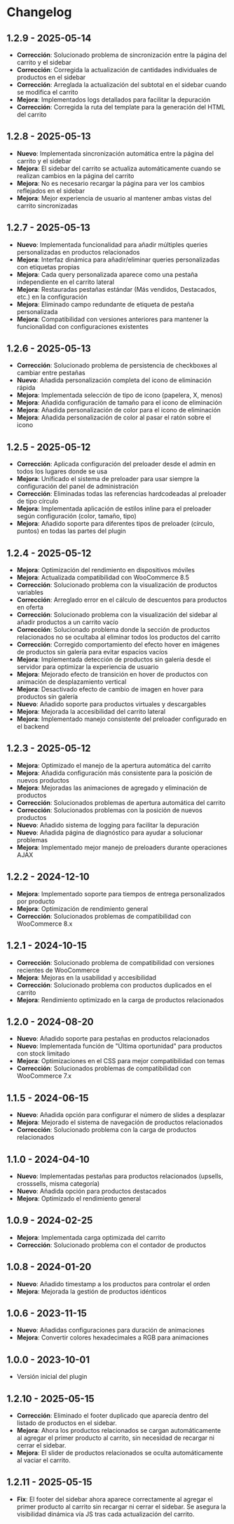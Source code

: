 # Changelog

## 1.2.9 - 2025-05-14
* **Corrección**: Solucionado problema de sincronización entre la página del carrito y el sidebar
* **Corrección**: Corregida la actualización de cantidades individuales de productos en el sidebar
* **Corrección**: Arreglada la actualización del subtotal en el sidebar cuando se modifica el carrito
* **Mejora**: Implementados logs detallados para facilitar la depuración
* **Corrección**: Corregida la ruta del template para la generación del HTML del carrito

## 1.2.8 - 2025-05-13
* **Nuevo**: Implementada sincronización automática entre la página del carrito y el sidebar
* **Mejora**: El sidebar del carrito se actualiza automáticamente cuando se realizan cambios en la página del carrito
* **Mejora**: No es necesario recargar la página para ver los cambios reflejados en el sidebar
* **Mejora**: Mejor experiencia de usuario al mantener ambas vistas del carrito sincronizadas

## 1.2.7 - 2025-05-13
* **Nuevo**: Implementada funcionalidad para añadir múltiples queries personalizadas en productos relacionados
* **Mejora**: Interfaz dinámica para añadir/eliminar queries personalizadas con etiquetas propias
* **Mejora**: Cada query personalizada aparece como una pestaña independiente en el carrito lateral
* **Mejora**: Restauradas pestañas estándar (Más vendidos, Destacados, etc.) en la configuración
* **Mejora**: Eliminado campo redundante de etiqueta de pestaña personalizada
* **Mejora**: Compatibilidad con versiones anteriores para mantener la funcionalidad con configuraciones existentes

## 1.2.6 - 2025-05-13
* **Corrección**: Solucionado problema de persistencia de checkboxes al cambiar entre pestañas
* **Nuevo**: Añadida personalización completa del icono de eliminación rápida
* **Mejora**: Implementada selección de tipo de icono (papelera, X, menos)
* **Mejora**: Añadida configuración de tamaño para el icono de eliminación
* **Mejora**: Añadida personalización de color para el icono de eliminación
* **Mejora**: Añadida personalización de color al pasar el ratón sobre el icono

## 1.2.5 - 2025-05-12
* **Corrección**: Aplicada configuración del preloader desde el admin en todos los lugares donde se usa
* **Mejora**: Unificado el sistema de preloader para usar siempre la configuración del panel de administración
* **Corrección**: Eliminadas todas las referencias hardcodeadas al preloader de tipo círculo
* **Mejora**: Implementada aplicación de estilos inline para el preloader según configuración (color, tamaño, tipo)
* **Mejora**: Añadido soporte para diferentes tipos de preloader (círculo, puntos) en todas las partes del plugin

## 1.2.4 - 2025-05-12
* **Mejora**: Optimización del rendimiento en dispositivos móviles
* **Mejora**: Actualizada compatibilidad con WooCommerce 8.5
* **Corrección**: Solucionado problema con la visualización de productos variables
* **Corrección**: Arreglado error en el cálculo de descuentos para productos en oferta
* **Corrección**: Solucionado problema con la visualización del sidebar al añadir productos a un carrito vacío
* **Corrección**: Solucionado problema donde la sección de productos relacionados no se ocultaba al eliminar todos los productos del carrito
* **Corrección**: Corregido comportamiento del efecto hover en imágenes de productos sin galería para evitar espacios vacíos
* **Mejora**: Implementada detección de productos sin galería desde el servidor para optimizar la experiencia de usuario
* **Mejora**: Mejorado efecto de transición en hover de productos con animación de desplazamiento vertical
* **Mejora**: Desactivado efecto de cambio de imagen en hover para productos sin galería
* **Nuevo**: Añadido soporte para productos virtuales y descargables
* **Mejora**: Mejorada la accesibilidad del carrito lateral
* **Mejora**: Implementado manejo consistente del preloader configurado en el backend

## 1.2.3 - 2025-05-12
* **Mejora**: Optimizado el manejo de la apertura automática del carrito
* **Mejora**: Añadida configuración más consistente para la posición de nuevos productos
* **Mejora**: Mejoradas las animaciones de agregado y eliminación de productos
* **Corrección**: Solucionados problemas de apertura automática del carrito
* **Corrección**: Solucionados problemas con la posición de nuevos productos
* **Nuevo**: Añadido sistema de logging para facilitar la depuración
* **Nuevo**: Añadida página de diagnóstico para ayudar a solucionar problemas
* **Mejora**: Implementado mejor manejo de preloaders durante operaciones AJAX

## 1.2.2 - 2024-12-10
* **Mejora**: Implementado soporte para tiempos de entrega personalizados por producto
* **Mejora**: Optimización de rendimiento general
* **Corrección**: Solucionados problemas de compatibilidad con WooCommerce 8.x

## 1.2.1 - 2024-10-15
* **Corrección**: Solucionado problema de compatibilidad con versiones recientes de WooCommerce
* **Mejora**: Mejoras en la usabilidad y accesibilidad
* **Corrección**: Solucionado problema con productos duplicados en el carrito
* **Mejora**: Rendimiento optimizado en la carga de productos relacionados

## 1.2.0 - 2024-08-20
* **Nuevo**: Añadido soporte para pestañas en productos relacionados
* **Nuevo**: Implementada función de "Última oportunidad" para productos con stock limitado
* **Mejora**: Optimizaciones en el CSS para mejor compatibilidad con temas
* **Corrección**: Solucionados problemas de compatibilidad con WooCommerce 7.x

## 1.1.5 - 2024-06-15
* **Nuevo**: Añadida opción para configurar el número de slides a desplazar
* **Mejora**: Mejorado el sistema de navegación de productos relacionados
* **Corrección**: Solucionado problema con la carga de productos relacionados

## 1.1.0 - 2024-04-10
* **Nuevo**: Implementadas pestañas para productos relacionados (upsells, crosssells, misma categoría)
* **Nuevo**: Añadida opción para productos destacados
* **Mejora**: Optimizado el rendimiento general

## 1.0.9 - 2024-02-25
* **Mejora**: Implementada carga optimizada del carrito
* **Corrección**: Solucionado problema con el contador de productos

## 1.0.8 - 2024-01-20
* **Nuevo**: Añadido timestamp a los productos para controlar el orden
* **Mejora**: Mejorada la gestión de productos idénticos

## 1.0.6 - 2023-11-15
* **Nuevo**: Añadidas configuraciones para duración de animaciones
* **Mejora**: Convertir colores hexadecimales a RGB para animaciones

## 1.0.0 - 2023-10-01
* Versión inicial del plugin

## 1.2.10 - 2025-05-15
* **Corrección**: Eliminado el footer duplicado que aparecía dentro del listado de productos en el sidebar.
* **Mejora**: Ahora los productos relacionados se cargan automáticamente al agregar el primer producto al carrito, sin necesidad de recargar ni cerrar el sidebar.
* **Mejora**: El slider de productos relacionados se oculta automáticamente al vaciar el carrito.

## 1.2.11 - 2025-05-15
* **Fix**: El footer del sidebar ahora aparece correctamente al agregar el primer producto al carrito sin recargar ni cerrar el sidebar. Se asegura la visibilidad dinámica vía JS tras cada actualización del carrito.
